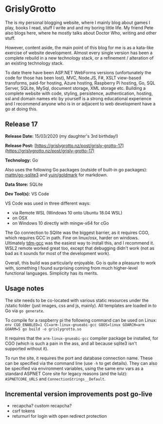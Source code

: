 # GrislyGrotto

The is my personal blogging website, where I mainly blog about games I play, books I read, stuff I write and and my boring little life. My friend Pete also blogs here, where he mostly talks about Doctor Who, writing and other stuff.

However, content aside, the main point of this blog for me is as a kata-like exercise of website development. Almost every single version has been a complete rebuild in a new technology stack, or a refinement / alteration of an existing technology stack.

To date there have been ASP.NET WebForms versions (unfortunately the code for those has been lost), MVC, Node.JS, F#, XSLT view-based transforms, paid-for hosting, Azure hosting, Raspberry Pi hosting, Go, SQL Server, SQLite, MySql, document storage, XML storage etc. Building a complete website with code, styling, persistence, authentication, hosting, ssl and domain names etc by yourself is a strong educational experience and I recommend anyone who is in or adjacent to web development have a go at doing this.

## Release 17

__Release Date:__ 15/03/2020 (my daughter's 3rd birthday!)

__Release Post:__ [https://grislygrotto.nz/post/grisly-grotto-17](https://grislygrotto.nz/post/grisly-grotto-17)

__Technology:__ Go

Also uses the following Go packages (outside of built-in go packages): [mattn/go-sqlite3](https://github.com/mattn/go-sqlite3) and [yuin/goldmark](https://github.com/yuin/goldmark) for markdown.

__Data Store:__ SQLite

__Dev Tool(s):__ VS Code

VS Code was used in three different ways:

- via Remote WSL (Windows 10 onto Ubuntu 18.04 WSL)
- on OSX
- on Windows 10 directly with mingw-x64 for cGo

The Go connection to SQlite was the biggest barrier, as it requires CGO, which requires GCC in path. Fine on linux/osx, harder on windows. Ultimately [tdm-gcc](http://tdm-gcc.tdragon.net/) was the easiest way to install this, and I recommend it. WSL2 remote worked great too, except that debugging didn't work (not as bad as it sounds for most of the development work).

Overall, this build was particularly enjoyable. Go is quite a pleasure to work with, something I found surprising coming from much higher-level functional languages. Simplicity has its merits.

## Usage notes

The site needs to be co-located with various static resources under the /static folder (just images, css and js, mainly). All templates are loaded in to Go via `go generate`.

To compile for a raspberry pi the following command can be used on Linux: `env CGO_ENABLED=1 CC=arm-linux-gnueabi-gcc GOOS=linux GOARCH=arm GOARM=5 go build -o grislygrotto.so`

It requires that the `arm-linux-gnueabi-gcc` compiler package be installed, for CGO (which is such a pain in the ass, and all because sqlite3 isn't supported without it).

To run the site, it requires the port and database connection name. These can be specified via the command line (use `-h` to get details). They can also be specified via environment variables, using the same env vars as a standard ASPNET Core site for legacy reasons (and the lulz): `ASPNETCORE_URLS` and `ConnectionStrings__Default`.

## Incremental version improvements post go-live

- recapcha? custom recapcha?
- csrf tokens
- returnurl for login with open redirect protection